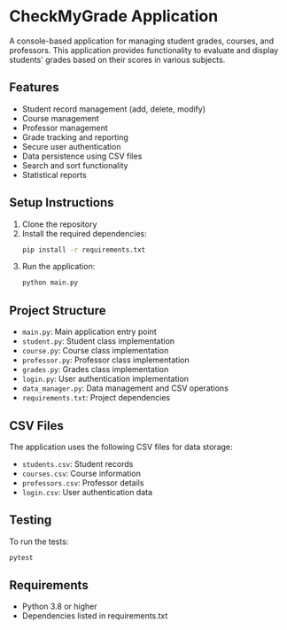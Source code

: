 # CheckMyGrade Application

A console-based application for managing student grades, courses, and professors. This application provides functionality to evaluate and display students' grades based on their scores in various subjects.

## Features

- Student record management (add, delete, modify)
- Course management
- Professor management
- Grade tracking and reporting
- Secure user authentication
- Data persistence using CSV files
- Search and sort functionality
- Statistical reports

## Setup Instructions

1. Clone the repository
2. Install the required dependencies:
   ```bash
   pip install -r requirements.txt
   ```
3. Run the application:
   ```bash
   python main.py
   ```

## Project Structure

- `main.py`: Main application entry point
- `student.py`: Student class implementation
- `course.py`: Course class implementation
- `professor.py`: Professor class implementation
- `grades.py`: Grades class implementation
- `login.py`: User authentication implementation
- `data_manager.py`: Data management and CSV operations
- `requirements.txt`: Project dependencies

## CSV Files

The application uses the following CSV files for data storage:
- `students.csv`: Student records
- `courses.csv`: Course information
- `professors.csv`: Professor details
- `login.csv`: User authentication data

## Testing

To run the tests:
```bash
pytest
```

## Requirements

- Python 3.8 or higher
- Dependencies listed in requirements.txt 